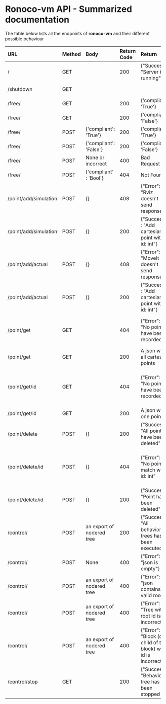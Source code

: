 # Ronoco-vm API - Summarized documentation

The table below lists all the endpoints of **ronoco-vm** and their different possible behaviour

| URL          | Method | Body | Return Code     |    Return          |      Description            |
|:-------------|:--------| :--- | :---- |:-----|:---------------------------------|
| /            | GET     | | 200  | {"Success": "Server is running"} |                        |
| /shutdown    | GET     | |      |                                  | Shutdown flask server  |
| /free/       | GET     | | 200  | {'compliant': 'True'}            | Robot is compliant     |
| /free/       | GET     | | 200  | {'compliant': 'False'}           | Robot is not compliant |
| /free/       | POST    |{'compliant': 'True'}     | 200  | {'compliant': 'True'}       | Robot has been set compliant |
| /free/       | POST    |{'compliant': 'False'}     | 200  | {'compliant': 'False'}       | Robot has been set not compliant |
| /free/       | POST    |None or incorrect    | 400  | Bad Request      | |
| /free/       | POST    | {'compliant' : 'Bool'}    | 404  | Not Found       | Robot is not alive |
| /point/add/simulation | POST | {} | 408 | {"Error": "Rviz doesn't send response"} | Rviz is not alive or very slow |
| /point/add/simulation | POST | {} | 200 | {"Success" : "Add cartesian point with id: int"} | A point has been recorded |
| /point/add/actual | POST | {} | 408 | {"Error": "MoveIt doesn't send response"} | MoveIt is not alive or very slow |
| /point/add/actual | POST | {} | 200 | {"Success" : "Add cartesian point with id: int"} | A point has been recorded |
| /point/get | GET | | 404 | {"Error": "No point have been recorded"} | ros parameters server (on the name "cartesianPoints") is empty  |
| /point/get | GET | | 200 | A json with all cartesian points | |
| /point/get/id | GET | | 404 | {"Error": "No point have been recorded"} |ros parameters server (on the name "cartesianPoints") doesn't contain point with this id |
| /point/get/id | GET | | 200 | A json with one point | |
| /point/delete | POST | {} | 200 | {"Success": "All points have been deleted"} | All points have been cleared or database was empty |
| /point/delete/id | POST | {} | 404 | {"Error": "No point match with id: int" | ros parameters server (on the name "cartesianPoints") doesn't contain point with this id  |
| /point/delete/id | POST | {} | 200 | {"Success": "Point have been deleted"} | Point has been deleted |
| /control/ | POST | an export of nodered tree | 200 | {"Success": "All behavior trees has been executed"} | |
| /control/ | POST | None | 400 | {"Error": "json is empty"} | Can't evaluate an empty file |
| /control/ | POST | an export of nodered tree| 400 | {"Error": "json contains 0 valid roots"} | Json is not empty but doesn't contain root block |
| /control/ | POST | an export of nodered tree| 400 | {"Error": "Tree with root id <id> is incorrect"} | Json contains a root block but associate tree is incorrect|
| /control/ | POST | an export of nodered tree| 400 | {"Error": "Block (or child of this block) with id <id> is incorrect"} | Json contains tree but one block is incorrect|
| /control/stop | GET | | 200 | {"Success": "Behavior tree has been stopped "} | Current behavior tree is stopped|
